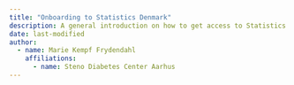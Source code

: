 ```yaml
---
title: "Onboarding to Statistics Denmark"
description: A general introduction on how to get access to Statistics Denmark.
date: last-modified
author:
  - name: Marie Kempf Frydendahl
    affiliations: 
      - name: Steno Diabetes Center Aarhus
---
```




